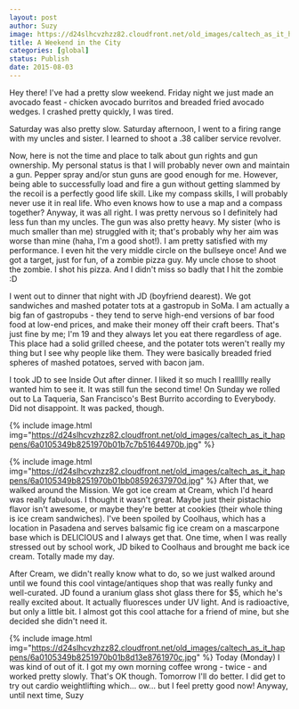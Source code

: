 ```yaml
---
layout: post
author: Suzy
image: https://d24slhcvzhzz82.cloudfront.net/old_images/caltech_as_it_happens/6a0105349b8251970b01b8d13f10c5970c.jpg
title: A Weekend in the City 
categories: [global]
status: Publish
date: 2015-08-03
---
```


Hey there!
I've had a pretty slow weekend. Friday night we just made an avocado feast - chicken avocado burritos and breaded fried avocado wedges. I crashed pretty quickly, I was tired.

Saturday was also pretty slow. Saturday afternoon, I went to a firing range with my uncles and sister. I learned to shoot a .38 caliber service revolver.

Now, here is not the time and place to talk about gun rights and gun ownership. My personal status is that I will probably never own and maintain a gun. Pepper spray and/or stun guns are good enough for me. However, being able to successfully load and fire a gun without getting slammed by the recoil is a perfectly good life skill. Like my compass skills, I will probably never use it in real life. Who even knows how to use a map and a compass together?
Anyway, it was all right. I was pretty nervous so I definitely had less fun than my uncles. The gun was also pretty heavy. My sister (who is much smaller than me) struggled with it; that's probably why her aim was worse than mine (haha, I'm a good shot!). I am pretty satisfied with my performance. I even hit the very middle circle on the bullseye once! And we got a target, just for fun, of a zombie pizza guy. My uncle chose to shoot the zombie. I shot his pizza. And I didn't miss so badly that I hit the zombie :D

I went out to dinner that night with JD (boyfriend dearest). We got sandwiches and mashed potater tots at a gastropub in SoMa. I am actually a big fan of gastropubs - they tend to serve high-end versions of bar food food at low-end prices, and make their money off their craft beers. That's just fine by me; I'm 19 and they always let you eat there regardless of age. This place had a solid grilled cheese, and the potater tots weren't really my thing but I see why people like them. They were basically breaded fried spheres of mashed potatoes, served with bacon jam.

I took JD to see Inside Out after dinner. I liked it so much I reallllly really wanted him to see it. It was still fun the second time!
On Sunday we rolled out to La Taqueria, San Francisco's Best Burrito according to Everybody. Did not disappoint. It was packed, though.


{% include image.html img="https://d24slhcvzhzz82.cloudfront.net/old_images/caltech_as_it_happens/6a0105349b8251970b01b7c7b51644970b.jpg" %}

{% include image.html img="https://d24slhcvzhzz82.cloudfront.net/old_images/caltech_as_it_happens/6a0105349b8251970b01bb08592637970d.jpg" %}
After that, we walked around the Mission. We got ice cream at Cream, which I'd heard was really fabulous. I thought it wasn't great. Maybe just their pistachio flavor isn't awesome, or maybe they're better at cookies (their whole thing is ice cream sandwiches). I've been spoiled by Coolhaus, which has a location in Pasadena and serves balsamic fig ice cream on a mascarpone base which is DELICIOUS and I always get that. One time, when I was really stressed out by school work, JD biked to Coolhaus and brought me back ice cream. Totally made my day.

After Cream, we didn't really know what to do, so we just walked around until we found this cool vintage/antiques shop that was really funky and well-curated. JD found a uranium glass shot glass there for $5, which he's really excited about. It actually fluoresces under UV light. And is radioactive, but only a little bit. I almost got this cool attache for a friend of mine, but she decided she didn't need it.


{% include image.html img="https://d24slhcvzhzz82.cloudfront.net/old_images/caltech_as_it_happens/6a0105349b8251970b01b8d13e8761970c.jpg" %}
Today (Monday) I was kind of out of it. I got my own morning coffee wrong - twice - and worked pretty slowly. That's OK though. Tomorrow I'll do better. I did get to try out cardio weightlifting which... ow... but I feel pretty good now!
Anyway, until next time,
Suzy
